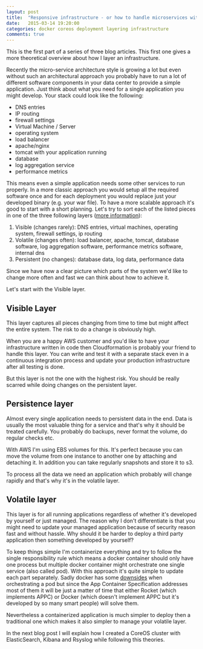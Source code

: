 ```yaml
---
layout: post
title:  "Responsive infrastructure - or how to handle microservices with CoreOS and AWS (1)"
date:   2015-03-14 19:20:00
categories: docker coreos deployment layering infrastructure
comments: true
---
```


This is the first part of a series of three blog articles. This first one gives a more theoretical overview about how I layer an infrastructure.

Recently the micro-service architecture style is growing a lot but even without such an architectural approach you probably have to run a lot of different software components in your data center to provide a simple application. Just think about what you need for a single application you might develop. Your stack could look like the following:

- DNS entries
- IP routing
- firewall settings
- Virtual Machine / Server
- operating system
- load balancer
- apache/nginx
- tomcat with your application running
- database
- log aggregation service
- performance metrics

This means even a simple application needs some other services to run properly. In a more classic approach you would setup all the required software once and for each deployment you would replace just your developed binary (e.g. your war file). To have a more scalable approach it's good to start with a short planning. Let's try to sort each of the listed pieces in one of the three following layers ([more information](http://www.thoughtworks.com/insights/blog/layering-cloud)):

1. Visible (changes rarely): DNS entries, virtual machines, operating system, firewall settings, ip routing
2. Volatile (changes often): load balancer, apache, tomcat, database software, log aggregation software, performance metrics software, internal dns
3. Persistent (no changes): database data, log data, performance data

Since we have now a clear picture which parts of the system we'd like to change more often and fast we can think about how to achieve it.

Let's start with the Visible layer.

## Visible Layer

This layer captures all pieces changing from time to time but might affect the entire system. The risk to do a change is obviously high.

When you are a happy AWS customer and you'd like to have your infrastructure written in code then Cloudformation is probably your friend to handle this layer. You can write and test it with a separate stack even in a continuous integration process and update your production infrastructure after all testing is done.

But this layer is not the one with the highest risk. You should be really scarred while doing changes on the persistent layer.

## Persistence layer

Almost every single application needs to persistent data in the end. Data is usually the most valuable thing for a service and that's why it should be treated carefully. You probably do backups, never format the volume, do regular checks etc.

With AWS I'm using EBS volumes for this. It's perfect because you can move the volume from one instance to another one by attaching and detaching it. In addition you can take regularly snapshots and store it to s3.

To process all the data we need an application which probably will change rapidly and that's why it's in the volatile layer.

## Volatile layer

This layer is for all running applications regardless of whether it's developed by yourself or just managed. The reason why I don't differentiate is that you might need to update your managed application because of security reason fast and without hassle. Why should it be harder to deploy a third party application then something developed by yourself?

To keep things simple I'm containerize everything and try to follow the single responsibility rule which means a docker container should only have one process but multiple docker container might orchestrate one single service (also called pod). With this approach it's quite simple to update each part separately. Sadly docker has some [downsides](http://containerops.org/2014/12/19/docker-vs-rocket-gimme-a-break/) when orchestrating a pod but since the App Container Specification addresses most of them it will be just a matter of time that either Rocket (which implements APPC) or Docker (which doesn't implement APPC but it's developed by so many smart people) will solve them.

Nevertheless a containerized application is much simpler to deploy then a traditional one which makes it also simpler to manage your volatile layer.

In the next blog post I will explain how I created a CoreOS cluster with ElasticSearch, Kibana and Rsyslog while following this theories.
